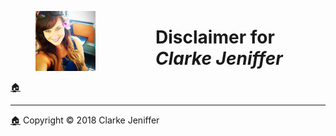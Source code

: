 <figure><img src="images/favicon/favicon-96x96.png" style="display: inline; float: left; margin-right:96px"></figure>

# Disclaimer for _Clarke Jeniffer_
[🏠](Home.html)



  
* * *
[🏠](Home.html) Copyright © 2018 Clarke Jeniffer
